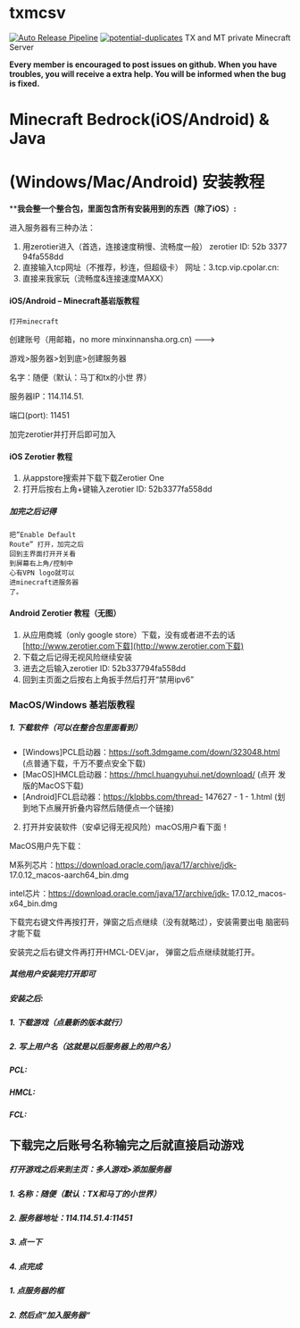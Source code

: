 # txmcsv
[![Auto Release Pipeline](https://github.com/txyyddss/txmcsv/actions/workflows/release.yml/badge.svg)](https://github.com/txyyddss/txmcsv/actions/workflows/release.yml) [![potential-duplicates](https://github.com/txyyddss/txmcsv/actions/workflows/checkissue.yml/badge.svg)](https://github.com/txyyddss/txmcsv/actions/workflows/checkissue.yml)
 TX and MT private Minecraft Server

**Every member is encouraged to post issues on github. When you have troubles, you will receive a extra help. You will be informed when the bug is fixed.**

# Minecraft Bedrock(iOS/Android) & Java

# (Windows/Mac/Android) 安装教程

****我会整一个整合包，里面包含所有安装用到的东西（除了iOS）:**

进入服务器有三种办法：

1. 用zerotier进入（首选，连接速度稍慢、流畅度一般）
    zerotier ID: 52b 3377 94fa558dd
2. 直接输入tcp网址（不推荐，秒连，但超级卡）
    网址：3.tcp.vip.cpolar.cn:
3. 直接来我家玩（流畅度&连接速度MAXX）

#### iOS/Android – Minecraft基岩版教程

```
打开minecraft
```
创建账号（用邮箱，no more minxinnansha.org.cn) --->



游戏>服务器>划到底>创建服务器

名字：随便（默认：马丁和tx的小世
界）

服务器IP：114.114.51.

端口(port): 11451

加完zerotier并打开后即可加入


#### iOS Zerotier 教程

1. 从appstore搜索并下载下载Zerotier One
2. 打开后按右上角+键输入zerotier ID: 52b3377fa558dd

##### 加完之后记得

```
把”Enable Default
Route” 打开，加完之后
回到主界面打开开关看
到屏幕右上角/控制中
心有VPN logo就可以
进minecraft进服务器
了。
```
#### Android Zerotier 教程（无图）

1. 从应用商城（only google store）下载，没有或者进不去的话
    [http://www.zerotier.com下载](http://www.zerotier.com下载)
2. 下载之后记得无视风险继续安装
3. 进去之后输入zerotier ID: 52b337794fa558dd
4. 回到主页面之后按右上角扳手然后打开“禁用ipv6”


### MacOS/Windows 基岩版教程

##### 1. 下载软件（可以在整合包里面看到）

- [Windows]PCL启动器：https://soft.3dmgame.com/down/323048.html
    (点普通下载，千万不要点安全下载)
- [MacOS]HMCL启动器：https://hmcl.huangyuhui.net/download/ (点开
    发版的MacOS下载)
- [Android]FCL启动器：https://klpbbs.com/thread- 147627 - 1 - 1.html (划
    到地下点展开折叠内容然后随便点一个链接)
2. 打开并安装软件（安卓记得无视风险）macOS用户看下面！

MacOS用户先下载：

M系列芯片：https://download.oracle.com/java/17/archive/jdk-
17.0.12_macos-aarch64_bin.dmg

intel芯片：https://download.oracle.com/java/17/archive/jdk-
17.0.12_macos-x64_bin.dmg

下载完右键文件再按打开，弹窗之后点继续（没有就略过），安装需要出电
脑密码才能下载

安装完之后右键文件再打开HMCL-DEV.jar， 弹窗之后点继续就能打开。

##### 其他用户安装完打开即可

##### 安装之后:

##### 1. 下载游戏（点最新的版本就行）

##### 2. 写上用户名（这就是以后服务器上的用户名）


##### PCL:

##### HMCL:


##### FCL:

## 下载完之后账号名称输完之后就直接启动游戏


##### 打开游戏之后来到主页：多人游戏>添加服务器


##### 1. 名称：随便（默认：TX和马丁的小世界）

##### 2. 服务器地址：114.114.51.4:11451

##### 3. 点一下

##### 4. 点完成


##### 1. 点服务器的框

##### 2. 然后点“加入服务器“

